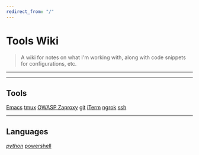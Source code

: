 ```yaml
---
redirect_from: "/"
---
```



# Tools Wiki

> A wiki for notes on what I'm working with, along with code snippets for configurations, etc.

---
---

## Tools
[Emacs](Emacs)
[tmux](tmux)
[OWASP Zaproxy](ZAPROXY)
[git](git)
[iTerm](iTerm)
[ngrok](ngrok)
[ssh](ssh)

---

## Languages
*[python](python)* [powershell](powershell)
